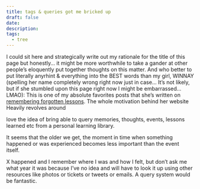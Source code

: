 ```yaml
---
title: tags & queries got me bricked up
draft: false
date:
description: 
tags:
  - tree
---
```

 
I could sit here and strategically write out my rationale for the title of this page but honestly… it might be more worthwhile to take a gander at other people’s eloquently put together thoughts on this matter. And who better to put literally anyrhint & everything into the BEST words than my girl, WINNAY (spelling her name completely wrong right now just in case… It’s not likely, but if she stumbled upon this page right now I might be embarrassed… LMAO):
This is one of my absolute favorites posts that she’s written on [remembering forgotten lessons](https://winnielim.org/journal/remembering-forgotten-lessons-and-selves/). The whole motivation behind her website Heavily revolves around

love the idea of bring able to query memories, thoughts, events, lessons learned etc from a personal learning library. 

It seems that the older we get, the moment in time when something happened or was experienced becomes less important than the event itself. 

X happened and I remember where I was and how I felt, but don’t ask me what year it was because I’ve no idea and will have to look it up using other resources like photos or tickets or tweets or emails. A query system would be fantastic.